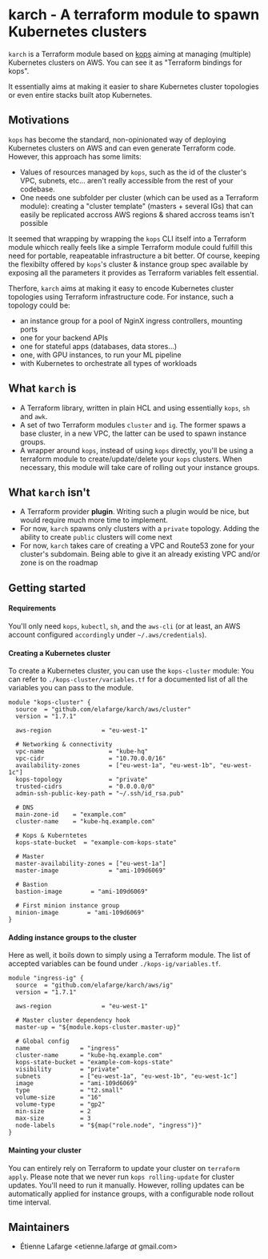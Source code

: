 karch - A terraform module to spawn Kubernetes clusters
=======================================================

`karch` is a Terraform module based on
[kops](https://github.com/kubernetes/kops) aiming at managing (multiple)
Kubernetes clusters on AWS. You can see it as "Terraform bindings for kops".

It essentially aims at making it easier to share Kubernetes cluster topologies
or even entire stacks built atop Kubernetes.

Motivations
-----------
`kops` has become the standard, non-opinionated way of deploying Kubernetes
clusters on AWS and can even generate Terraform code. However, this approach has
some limits:
 * Values of resources managed by `kops`, such as the id of the cluster's VPC,
   subnets, etc... aren't really accessible from the rest of your codebase.
 * One needs one subfolder per cluster (which can be used as a Terraform
   module): creating a "cluster template" (masters + several IGs) that can
   easily be replicated accross AWS regions & shared accross teams isn't
   possible

It seemed that wrapping by wrapping the `kops` CLI itself into a Terraform
module whicch really feels like a simple Terraform module could fulfill this
need for portable, reapeatable infrastructure a bit better. Of course, keeping
the flexibilty offered by `kops`'s cluster & instance group spec available by
exposing all the parameters it provides as Terraform variables felt essential.

Therfore, `karch` aims at making it easy to encode Kubernetes cluster topologies
using Terraform infrastructure code. For instance, such a topology could be:
 - an instance group for a pool of NginX ingress controllers, mounting ports
 - one for your backend APIs
 - one for stateful apps (databases, data stores...)
 - one, with GPU instances, to run your ML pipeline
 - with Kubernetes to orchestrate all types of workloads

What `karch` is
---------------
 * A Terraform library, written in plain HCL and using essentially `kops`, `sh`
   and `awk`.
 * A set of two Terraform modules `cluster` and `ig`. The former spaws a base
   cluster, in a new VPC, the latter can be used to spawn instance groups.
 * A wrapper around `kops`, instead of using `kops` directly, you'll be using
   a terraform module to create/update/delete your `kops` clusters. When
   necessary, this module will take care of rolling out your instance groups.

What `karch` isn't
------------------
 * A Terraform provider **plugin**. Writing such a plugin would be nice, but
   would require much more time to implement.
 * For now, `karch` spawns only clusters with a `private` topology. Adding the
   ability to create `public` clusters will come next
 * For now, `karch` takes care of creating a VPC and Route53 zone for your
   cluster's subdomain. Being able to give it an already existing VPC and/or
   zone is on the roadmap

Getting started
---------------
#### Requirements
You'll only need `kops`, `kubectl`, `sh`, and the `aws-cli` (or at
least, an AWS account configured `accordingly` under `~/.aws/credentials`).

#### Creating a Kubernetes cluster

To create a Kubernetes cluster, you can use the `kops-cluster` module:
You can refer to `./kops-cluster/variables.tf` for a documented list of all the
variables you can pass to the module.
```
module "kops-cluster" {
  source  = "github.com/elafarge/karch/aws/cluster"
  version = "1.7.1"

  aws-region              = "eu-west-1"

  # Networking & connectivity
  vpc-name                  = "kube-hq"
  vpc-cidr                  = "10.70.0.0/16"
  availability-zones        = ["eu-west-1a", "eu-west-1b", "eu-west-1c"]
  kops-topology             = "private"
  trusted-cidrs             = "0.0.0.0/0"
  admin-ssh-public-key-path = "~/.ssh/id_rsa.pub"

  # DNS
  main-zone-id    = "example.com"
  cluster-name    = "kube-hq.example.com"

  # Kops & Kuberntetes
  kops-state-bucket  = "example-com-kops-state"

  # Master
  master-availability-zones = ["eu-west-1a"]
  master-image              = "ami-109d6069"

  # Bastion
  bastion-image        = "ami-109d6069"

  # First minion instance group
  minion-image        = "ami-109d6069"
}
```

#### Adding instance groups to the cluster

Here as well, it boils down to simply using a Terraform module. The list of
accepted variables can be found under `./kops-ig/variables.tf`.
```
module "ingress-ig" {
  source  = "github.com/elafarge/karch/aws/ig"
  version = "1.7.1"

  aws-region              = "eu-west-1"

  # Master cluster dependency hook
  master-up = "${module.kops-cluster.master-up}"

  # Global config
  name              = "ingress"
  cluster-name      = "kube-hq.example.com"
  kops-state-bucket = "example-com-kops-state"
  visibility        = "private"
  subnets           = ["eu-west-1a", "eu-west-1b", "eu-west-1c"]
  image             = "ami-109d6069"
  type              = "t2.small"
  volume-size       = "16"
  volume-type       = "gp2"
  min-size          = 2
  max-size          = 3
  node-labels       = "${map("role.node", "ingress")}"
}
```

#### Mainting your cluster
You can entirely rely on Terraform to update your cluster on `terraform apply`.
Please note that we never run `kops rolling-update` for cluster updates. You'll
need to run it manually. However, rolling updates can be automatically applied
for instance groups, with a configurable node rollout time interval.

Maintainers
-----------
 * Étienne Lafarge <etienne.lafarge _at_ gmail.com>
